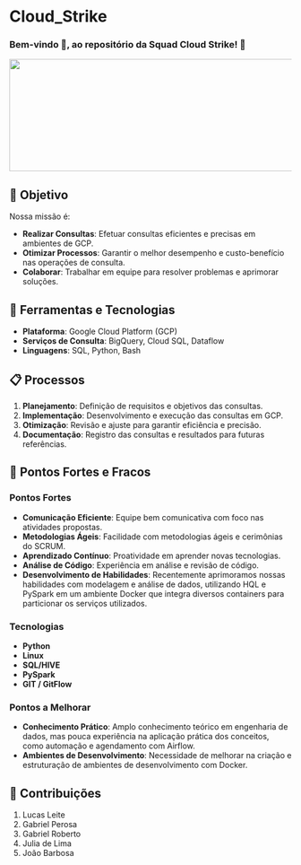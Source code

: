 # Cloud_Strike

### Bem-vindo 👋, ao repositório da Squad Cloud Strike! 🎉

<p align="center">
  <img src="https://editors.dexerto.fr/wp-content/uploads/sites/2/2023/10/12/michael-jackson-sinvite-sur-cs2-grace-a-une-simple-commande.jpg" alt="Descrição da Imagem" width="1200" height="200"/>
</p>


## 🚀 Objetivo

Nossa missão é:

- **Realizar Consultas**: Efetuar consultas eficientes e precisas em ambientes de GCP.
- **Otimizar Processos**: Garantir o melhor desempenho e custo-benefício nas operações de consulta.
- **Colaborar**: Trabalhar em equipe para resolver problemas e aprimorar soluções.

## 🔧 Ferramentas e Tecnologias

- **Plataforma**: Google Cloud Platform (GCP)
- **Serviços de Consulta**: BigQuery, Cloud SQL, Dataflow
- **Linguagens**: SQL, Python, Bash

## 📋 Processos

1. **Planejamento**: Definição de requisitos e objetivos das consultas.
2. **Implementação**: Desenvolvimento e execução das consultas em GCP.
3. **Otimização**: Revisão e ajuste para garantir eficiência e precisão.
4. **Documentação**: Registro das consultas e resultados para futuras referências.

## 🌟 Pontos Fortes e Fracos

### Pontos Fortes

- **Comunicação Eficiente**: Equipe bem comunicativa com foco nas atividades propostas.
- **Metodologias Ágeis**: Facilidade com metodologias ágeis e cerimônias do SCRUM.
- **Aprendizado Contínuo**: Proatividade em aprender novas tecnologias.
- **Análise de Código**: Experiência em análise e revisão de código.
- **Desenvolvimento de Habilidades**: Recentemente aprimoramos nossas habilidades com modelagem e análise de dados, utilizando HQL e PySpark em um ambiente Docker que integra diversos containers para particionar os serviços utilizados.

### Tecnologias

- **Python**
- **Linux**
- **SQL/HIVE**
- **PySpark**
- **GIT / GitFlow**

### Pontos a Melhorar

- **Conhecimento Prático**: Amplo conhecimento teórico em engenharia de dados, mas pouca experiência na aplicação prática dos conceitos, como automação e agendamento com Airflow.
- **Ambientes de Desenvolvimento**: Necessidade de melhorar na criação e estruturação de ambientes de desenvolvimento com Docker.

## 📝 Contribuições

1. Lucas Leite
2. Gabriel Perosa
3. Gabriel Roberto
4. Julia de Lima 
5. João Barbosa


